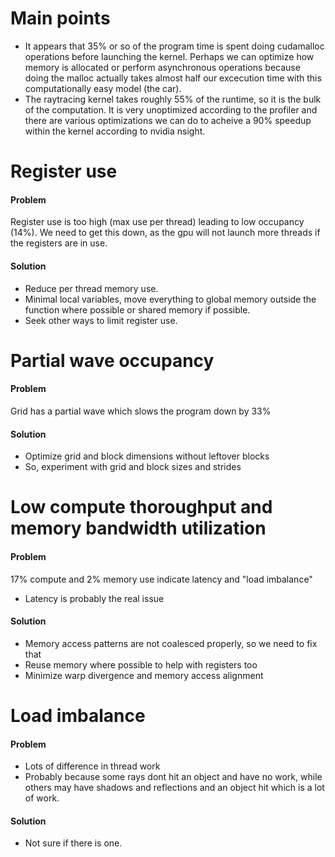 # Main points
- It appears that 35% or so of the program time is spent doing cudamalloc operations before launching the kernel. Perhaps we can optimize how memory is allocated or perform asynchronous operations because doing the malloc actually takes almost half our excecution time with this computationally easy model (the car).
- The raytracing kernel takes roughly 55% of the runtime, so it is the bulk of the computation. 
It is very unoptimized according to the profiler and there are various optimizations we can do to
acheive a 90% speedup within the kernel according to nvidia nsight. 

# Register use
#### Problem
Register use is too high (max use per thread) leading to low occupancy (14%). We need to get this down, 
as the gpu will not launch more threads if the registers are in use.
#### Solution
- Reduce per thread memory use.
- Minimal local variables, move everything to global memory outside the function where possible or shared memory if possible. 
- Seek other ways to limit register use.

# Partial wave occupancy
#### Problem
Grid has a partial wave which slows the program down by 33%
#### Solution
- Optimize grid and block dimensions without leftover blocks
- So, experiment with grid and block sizes and strides

# Low compute thoroughput and memory bandwidth utilization
#### Problem
17% compute and 2% memory use indicate latency and "load imbalance"
- Latency is probably the real issue
#### Solution
- Memory access patterns are not coalesced properly, so we need to fix that
- Reuse memory where possible to help with registers too
- Minimize warp divergence and memory access alignment

# Load imbalance
#### Problem
- Lots of difference in thread work
- Probably because some rays dont hit an object and have no work,
while others may have shadows and reflections and an object hit which is a lot of work.
#### Solution
- Not sure if there is one.